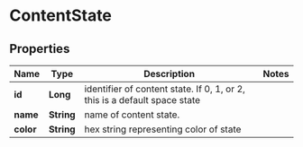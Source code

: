 # ContentState

## Properties
Name | Type | Description | Notes
------------ | ------------- | ------------- | -------------
**id** | **Long** | identifier of content state. If 0, 1, or 2, this is a default space state | 
**name** | **String** | name of content state. | 
**color** | **String** | hex string representing color of state | 
